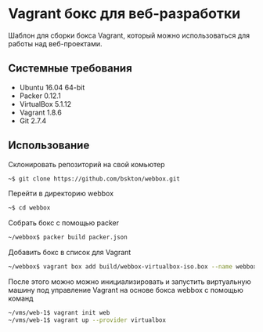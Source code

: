 # Vagrant бокс для веб-разработки

Шаблон для сборки бокса Vagrant, который можно использоваться для работы над веб-проектами.

## Системные требования

 * Ubuntu 16.04 64-bit
 * Packer 0.12.1
 * VirtualBox 5.1.12
 * Vagrant 1.8.6
 * Git 2.7.4

## Использование

Склонировать репозиторий на свой комьютер
```bash
~$ git clone https://github.com/bskton/webbox.git
```

Перейти в директорию webbox
```bash
~$ cd webbox
```

Собрать бокс с помощью packer
```bash
~/webbox$ packer build packer.json
```

Добавить бокс в список для Vagrant
```bash
~/webbox$ vagrant box add build/webbox-virtualbox-iso.box --name webbox
```

После этого можно можно инициализировать и запустить виртуальную машину под управление Vagrant на основе бокса webbox с помощью команд
```bash
~/vms/web-1$ vagrant init web
~/vms/web-1$ vagrant up --provider virtualbox
```